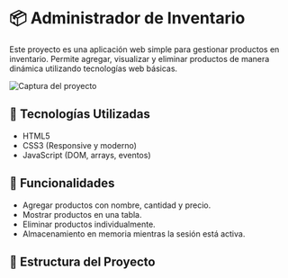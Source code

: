 # 📦 Administrador de Inventario

Este proyecto es una aplicación web simple para gestionar productos en inventario. Permite agregar, visualizar y eliminar productos de manera dinámica utilizando tecnologías web básicas.

![Captura del proyecto](./screenshot.png) <!-- Opcional: añade una imagen representativa -->

## 🚀 Tecnologías Utilizadas

- HTML5
- CSS3 (Responsive y moderno)
- JavaScript (DOM, arrays, eventos)

## 🎯 Funcionalidades

- Agregar productos con nombre, cantidad y precio.
- Mostrar productos en una tabla.
- Eliminar productos individualmente.
- Almacenamiento en memoria mientras la sesión está activa.

## 📂 Estructura del Proyecto

